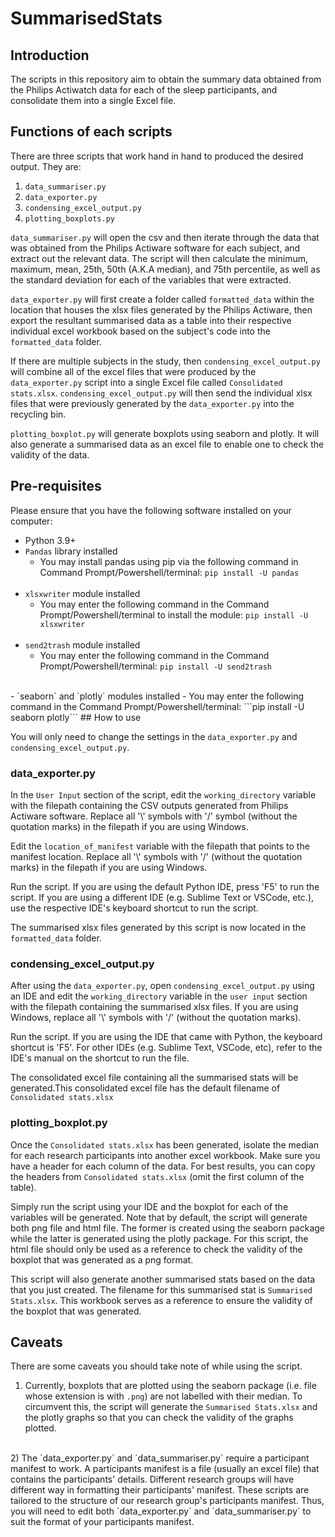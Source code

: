 # SummarisedStats

## Introduction

The scripts in this repository aim to obtain the summary data obtained from the Philips Actiwatch data for each of the sleep participants, and consolidate them into a single Excel file.

## Functions of each scripts

There are three scripts that work hand in hand to produced the desired output. They are:

1) ```data_summariser.py```
2) ```data_exporter.py```
3) ```condensing_excel_output.py```
4) ```plotting_boxplots.py```

```data_summariser.py``` will open the csv and then iterate through the data that was obtained from the Philips Actiware software for each subject, and extract out the relevant data. The script will then calculate the minimum, maximum, mean, 25th, 50th (A.K.A median), and 75th percentile, as well as the standard deviation for each of the variables that were extracted.

```data_exporter.py``` will first create a folder called `formatted_data` within the location that houses the xlsx files generated by the Philips Actiware, then export the resultant summarised data as a table into their respective individual excel workbook based on the subject's code into the `formatted_data` folder.

If there are multiple subjects in the study, then ```condensing_excel_output.py``` will combine all of the excel files that were produced by the ```data_exporter.py``` script into a single Excel file called `Consolidated stats.xlsx`. `condensing_excel_output.py` will then send the individual xlsx files that were previously  generated by the `data_exporter.py` into the recycling bin.

```plotting_boxplot.py``` will generate boxplots using seaborn and plotly. It will also generate a summarised data as an excel file to enable one to check the validity of the data.

## Pre-requisites

Please ensure that you have the following software installed on your computer:

- Python 3.9+
- ```Pandas``` library installed
  - You may install pandas using pip via the following command in Command Prompt/Powershell/terminal:
  ```pip install -U pandas```
   <br/>
- `xlsxwriter` module installed
  - You may enter the following command in the Command Prompt/Powershell/terminal to install the module:
  ```pip install -U xlsxwriter```
  <br/>
- `send2trash` module installed
  - You may enter the following command in the Command Prompt/Powershell/terminal:
  ```pip install -U send2trash```
<br/>
- `seaborn` and `plotly` modules installed
  - You may enter the following command in the Command Prompt/Powershell/terminal:
 ```pip install -U seaborn plotly```
## How to use

You will only need to change the settings in the ```data_exporter.py``` and ```condensing_excel_output.py```.

### data_exporter.py

In the `User Input` section of the script, edit the `working_directory` variable with the filepath containing the CSV outputs generated from Philips Actiware software. Replace all '\\' symbols with '/' symbol (without the quotation marks) in the filepath if you are using Windows.

Edit the `location_of_manifest` variable with the filepath that points to the manifest location. Replace all '\\' symbols with '/' (without the quotation marks) in the filepath if you are using Windows.

Run the script. If you are using the default Python IDE, press 'F5' to run the script. If you are using a different IDE (e.g. Sublime Text or VSCode, etc.), use the respective IDE's keyboard shortcut to run the script.

The summarised xlsx files generated by this script is now located in the `formatted_data` folder.

### condensing_excel_output.py

After using the `data_exporter.py`, open `condensing_excel_output.py` using an IDE and edit the `working_directory` variable in the `user input` section with the filepath containing the summarised xlsx files. If you are using Windows, replace all '\\' symbols with '/' (without the quotation marks).

Run the script. If you are using the IDE that came with Python, the keyboard shortcut is 'F5'. For other IDEs (e.g. Sublime Text, VSCode, etc), refer to the IDE's manual on the shortcut to run the file.

The consolidated excel file containing all the summarised stats will be generated.This consolidated excel file has the default filename of `Consolidated stats.xlsx`

### plotting_boxplot.py

Once the `Consolidated stats.xlsx` has been generated, isolate the median for each research participants into another excel workbook. Make sure you have a header for each column of the data. For best results, you can copy the headers from `Consolidated stats.xlsx` (omit the first column of the table).

Simply run the script using your IDE and the boxplot for each of the variables will be generated. Note that by default, the script will generate both png file and html file. The former is created using the seaborn package while the latter is generated using the plotly package. For this script, the html file should only be used as a reference to check the validity of the boxplot that was generated as a png format.

This script will also generate another summarised stats based on the data that you just created. The filename for this summarised stat is `Summarised Stats.xlsx`. This workbook serves as a reference to ensure the validity of the boxplot that was generated.


## Caveats

There are some caveats you should take note of while using the script.

1) Currently, boxplots that are plotted using the seaborn package (i.e. file whose extension is with `.png`) are not labelled with their median. To circumvent this, the script will generate the `Summarised Stats.xlsx` and the plotly graphs so that you can check the validity of the graphs plotted.
<br/>
2) The `data_exporter.py` and `data_summariser.py` require a participant manifest to work. A participants manifest is a file (usually an excel file) that contains the participants' details. Different research groups will have different way in formatting their participants' manifest. These scripts are tailored to the structure of our research group's participants manifest. Thus, you will need to edit both `data_exporter.py` and `data_summariser.py` to suit the format of your participants manifest.
